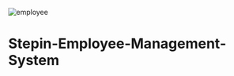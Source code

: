 ![employee](https://user-images.githubusercontent.com/89735341/132426893-4d4ca3d8-5945-4ace-9522-6c6abba9111e.jpeg)
# Stepin-Employee-Management-System
